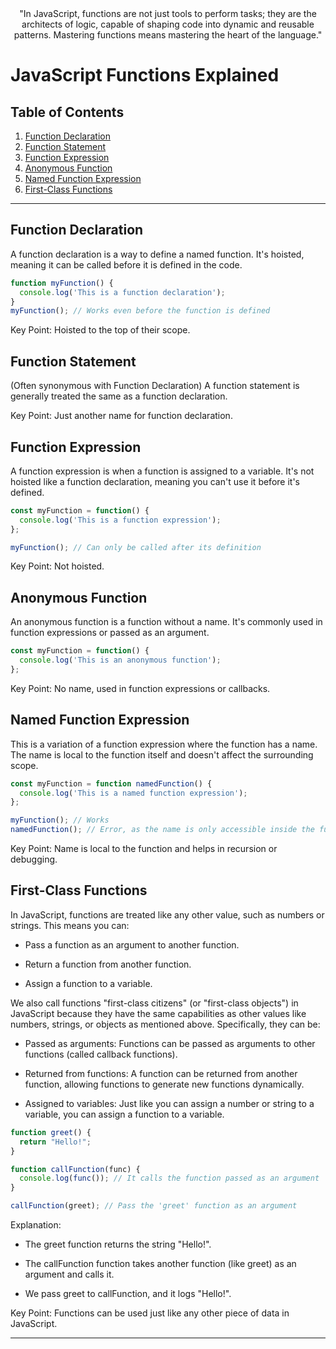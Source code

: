<div align = "center" > "In JavaScript, functions are not just tools to perform tasks; they are the architects of logic, capable of shaping code into dynamic and reusable patterns. Mastering functions means mastering the heart of the language."</div>


# JavaScript Functions Explained

## Table of Contents
1. [Function Declaration](#function-declaration)
2. [Function Statement](#function-statement)
3. [Function Expression](#function-expression)
4. [Anonymous Function](#anonymous-function)
5. [Named Function Expression](#named-function-expression)
6. [First-Class Functions](#first-class-functions)

---

## Function Declaration
A function declaration is a way to define a named function. It's hoisted, meaning it can be called before it is defined in the code.
```javascript
function myFunction() {
  console.log('This is a function declaration');
}
myFunction(); // Works even before the function is defined
```

Key Point: Hoisted to the top of their scope.

## Function Statement 
(Often synonymous with Function Declaration)
A function statement is generally treated the same as a function declaration.

Key Point: Just another name for function declaration.

## Function Expression
A function expression is when a function is assigned to a variable. It's not hoisted like a function declaration, meaning you can't use it before it's defined.
```javascript
const myFunction = function() {
  console.log('This is a function expression');
};

myFunction(); // Can only be called after its definition
```

Key Point: Not hoisted.

## Anonymous Function
An anonymous function is a function without a name. It's commonly used in function expressions or passed as an argument.
```javascript
const myFunction = function() {
  console.log('This is an anonymous function');
};
```

Key Point: No name, used in function expressions or callbacks.

##  Named Function Expression
This is a variation of a function expression where the function has a name. The name is local to the function itself and doesn't affect the surrounding scope.
```javascript
const myFunction = function namedFunction() {
  console.log('This is a named function expression');
};

myFunction(); // Works
namedFunction(); // Error, as the name is only accessible inside the function
```

Key Point: Name is local to the function and helps in recursion or debugging.

## First-Class Functions
In JavaScript, functions are treated like any other value, such as numbers or strings. This means you can:

- Pass a function as an argument to another function.

- Return a function from another function.

- Assign a function to a variable.

We also call functions "first-class citizens" (or "first-class objects") in JavaScript because they have the same capabilities as other values like numbers, strings, or objects as mentioned above. Specifically, they can be:

- Passed as arguments: Functions can be passed as arguments to other functions (called callback functions).

- Returned from functions: A function can be returned from another function, allowing functions to generate new functions dynamically.

- Assigned to variables: Just like you can assign a number or string to a variable, you can assign a function to a variable.

```javascript
function greet() {
  return "Hello!";
}

function callFunction(func) {
  console.log(func()); // It calls the function passed as an argument
}

callFunction(greet); // Pass the 'greet' function as an argument
```

Explanation:
- The greet function returns the string "Hello!".

- The callFunction function takes another function (like greet) as an argument and calls it.

- We pass greet to callFunction, and it logs "Hello!".

Key Point: Functions can be used just like any other piece of data in JavaScript.

***
